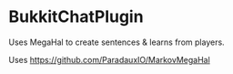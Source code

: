 # BukkitChatPlugin
Uses MegaHal to create sentences &amp; learns from players.

Uses https://github.com/ParadauxIO/MarkovMegaHal
